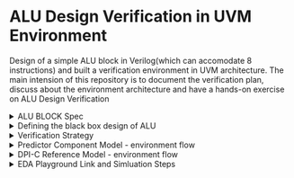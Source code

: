 # ALU Design Verification in UVM Environment
Design of a simple ALU block in Verilog(which can accomodate 8 instructions) and built a verification environment in UVM architecture. The main intension of this repository is to document the verification plan, discuss about the environment architecture and have a hands-on exercise on ALU Design Verification

<details>
  <Summary> ALU BLOCK Spec </Summary>

  #### In general, an arithmetic logic unit(ALU) is a digital circuit that performs arithmetic and bitwise operations on integer binary numbers. It is a fundamental building block of many types of computing circuits, including the central processing unit(CPU), floating-point unit(FPU), and graphics processing units(GPU) 

  ![image](https://github.com/lmadem/APB_Slave_Verification/assets/93139766/01f008d7-a43c-47c7-8796-fc2198665baf)

  #### A simple ALU design has three parallel data buses consisting of two input operands(A and B), a result output(Y), and a code indicating the operation to be performed(OPCODE). The OPCODE input is also a parallel bus that conveys to the ALU an operation selection code, which is an enumerated value that specifies the desired arithmetic or logic operation to be performed by the ALU
  
</details>


<details>
  <summary> Defining the black box design of ALU </summary>

  #### Designed a simple ALU block which can support 8 instructions(ADD, SUB, MUL, DIV, LOGICALOR, LOGICALAND, COMP, and {LSHIFT, RSHIFT}

  <li> Input Ports : CLK, RESET, INP1, INP2, OP_CODE </li>

  <li> Output Port : OUTP </li>

  #### Input Signals Description

  <li> CLK        : Clock </li>
  <li> RESET      : Asynchronous reset, active high </li>
  <li> INP1       : Parameterized Operand1 </li>
  <li> INP2       : Parameterized Operand2 </li>
  <li> OP_CODE    : 3-bit operation signal </li>

  #### Output Signal Description

  <li> OUTP       : Parameterized result Output </li>

  #### Black Box Design

  ![image](https://github.com/lmadem/APB_Slave_Verification/assets/93139766/974a0ad8-ceb7-47d9-8048-d52e6d09bf6f)

  <li> This is a simple ALU Model implemented in verilog. Please check out the file "alu.v" for verilog code</li>
  
</details>

<details>
  <summary> Verification Strategy </summary>

  #### The verification environment for ALU block is implemented in two methods
  <li> First one is building a predictor component and implementing a reference model in system verilog. please see the file: "predictor_env.sv" </li>
  <li> Second one is implementing a "DPI-C" reference model and embedding it in the environment. please check out the golden/reference model in the file: "alu_cmodel.c" and "predictor_dpi.sv"  </li>
  </details>

  <details> 
    <summary> Predictor Component Model - environment flow </summary>

![image](https://github.com/lmadem/APB_Slave_Verification/assets/93139766/0dde8c50-ebd8-44db-b94a-9a93d3f8eafd)



  </details>
</details>

<details>
  <summary> DPI-C Reference Model - environment flow </summary>



  </details>

<details>
  <summary> EDA Playground Link and Simluation Steps </summary>

  #### EDA Playground Link

  ```bash
https://www.edaplayground.com/x/wYVB
  ```

  #### Verification Standards

  <li> Implemented predictor component, robust monitors, driver and DPI-C reference model, and in-order scoreboard. Built a robust & reusable components in UVM architecture </li>

  #### Simulation Steps
  <details>
    <summary> To run predictor model </summary>

##### Open "alu_env_pkg.pkg", uncomment the line with filename: "predictor_env.sv" and comment file: "predictor_dpi.sv"

##### To run base_test : provide +UVM_TESTNAME=base_test in runtime arguments

  </details>
  
  <details>
    <summary> To run DPI-C reference model </summary>

##### Open "alu_env_pkg.pkg", uncomment the line with filename: "predictor_dpi.sv" and comment file: "predictor_env.sv"

##### To run base_test : provide +UVM_TESTNAME=base_test in runtime arguments

##### provide alu_cmodel.c in the compile options(-timescale=1ns/1ns +vcs+flush+all +warn=all -sverilog alu_cmodel.c)

  </details>
</details>


</details>
